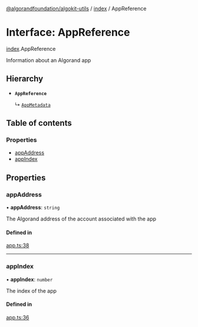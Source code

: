 [@algorandfoundation/algokit-utils](../README.md) / [index](../modules/index.md) / AppReference

# Interface: AppReference

[index](../modules/index.md).AppReference

Information about an Algorand app

## Hierarchy

- **`AppReference`**

  ↳ [`AppMetadata`](index.AppMetadata.md)

## Table of contents

### Properties

- [appAddress](index.AppReference.md#appaddress)
- [appIndex](index.AppReference.md#appindex)

## Properties

### appAddress

• **appAddress**: `string`

The Algorand address of the account associated with the app

#### Defined in

[app.ts:38](https://github.com/algorandfoundation/algokit-utils-ts/blob/main/src/app.ts#L38)

___

### appIndex

• **appIndex**: `number`

The index of the app

#### Defined in

[app.ts:36](https://github.com/algorandfoundation/algokit-utils-ts/blob/main/src/app.ts#L36)
